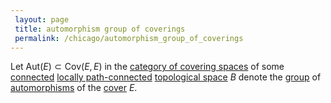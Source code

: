```yaml
---
 layout: page
 title: automorphism group of coverings
 permalink: /chicago/automorphism_group_of_coverings
---
```

Let $\text{Aut}(E)\subset \text{Cov}(E,E)$ in the [category of covering spaces](https://defsmath.github.io/DefsMath/category_of_covering_spaces) of some [connected](https://defsmath.github.io/DefsMath/connected) [locally path-connected](https://defsmath.github.io/DefsMath/locally_path-connected) [topological space](https://defsmath.github.io/DefsMath/topological_space) $B$ denote the [group](https://defsmath.github.io/DefsMath/group) of [automorphisms](https://defsmath.github.io/DefsMath/map_of_coverings_of_a_space) of the [cover](https://defsmath.github.io/DefsMath/covering_space) $E$. 

